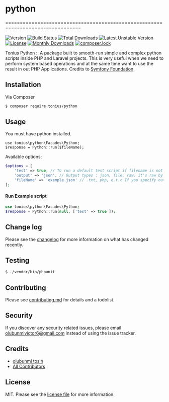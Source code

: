 # python
================================================================================

[![Version](https://poser.pugx.org/tonius/python/version)](//packagist.org/packages/tonius/python)
[![Build Status](https://travis-ci.org/olubunmitosin/tonius-python.svg?branch=master)](https://travis-ci.org/olubunmitosin/tonius-python)
[![Total Downloads](https://poser.pugx.org/tonius/python/downloads)](//packagist.org/packages/tonius/python)
[![Latest Unstable Version](https://poser.pugx.org/tonius/python/v/unstable)](//packagist.org/packages/tonius/python)
[![License](https://poser.pugx.org/tonius/python/license)](//packagist.org/packages/tonius/python)
[![Monthly Downloads](https://poser.pugx.org/tonius/python/d/monthly)](//packagist.org/packages/tonius/python)
[![composer.lock](https://poser.pugx.org/tonius/python/composerlock)](//packagist.org/packages/tonius/python)

Tonius Python :: A package built to smooth-run simple and complex python scripts inside PHP and Laravel projects. 
This is very useful when we need to perform system based operations and at the same time want to use the result in out PHP Applications. Credits to [Symfony Foundation](https://symfony.com/).

## Installation


Via Composer

``` bash
$ composer require tonius/python
```

## Usage

You must have python installed.


```
use tonius\python\Facades\Python;
$response = Python::run($fileName);
```
Available options;
````php
$options = [
    'test' => true, // To run a default test script if filename is not passes
    'output' => 'json', // Output types : json, file, raw. it's raw by default
    'fileName' => 'example.json' // .txt, php, e.t.c If you specify output to be file, you must pass the name of file to dump the output
];
````

#### Run Example script
```php
use tonius\python\Facades\Python;
$response = Python::run(null, ['test' => true ]);
```
## Change log

Please see the [changelog](changelog.md) for more information on what has changed recently.

## Testing

``` bash
$ ./vendor/bin/phpunit
```

## Contributing

Please see [contributing.md](contributing.md) for details and a todolist.

## Security

If you discover any security related issues, please email olubunmivictor6@gmail.com instead of using the issue tracker.

## Credits

- [olubunmi tosin][link-author]
- [All Contributors][link-contributors]

## License

MIT. Please see the [license file](license.md) for more information.

[ico-version]: https://img.shields.io/packagist/v/tonius/python.svg?style=flat-square
[ico-downloads]: https://img.shields.io/packagist/dt/tonius/python.svg?style=flat-square
[ico-travis]: https://img.shields.io/travis/tonius/python/master.svg?style=flat-square
[ico-styleci]: https://styleci.io/repos/12345678/shield

[link-packagist]: https://packagist.org/packages/tonius/python
[link-downloads]: https://packagist.org/packages/tonius/python
[link-travis]: https://travis-ci.org/tonius/python
[link-styleci]: https://github.styleci.io/repos/266439652
[link-author]: https://github.com/olubunmitosin
[link-contributors]: ../../contributors
